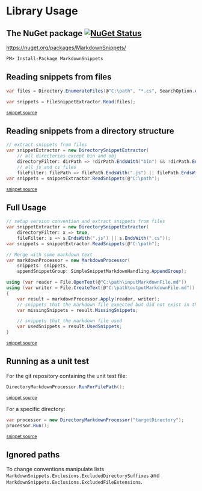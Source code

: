 <!--
This file was generate by MarkdownSnippets.
Source File: /docs/api.source.md
To change this file edit the source file and then re-run the generation using either the dotnet global tool (https://github.com/SimonCropp/MarkdownSnippets#markdownsnippetstool) or using the api (https://github.com/SimonCropp/MarkdownSnippets#running-as-a-unit-test).
-->
# Library Usage


## The NuGet package [![NuGet Status](http://img.shields.io/nuget/v/MarkdownSnippets.svg)](https://www.nuget.org/packages/MarkdownSnippets/)

https://nuget.org/packages/MarkdownSnippets/

    PM> Install-Package MarkdownSnippets


## Reading snippets from files

<!-- snippet: ReadingFilesSimple -->
```cs
var files = Directory.EnumerateFiles(@"C:\path", "*.cs", SearchOption.AllDirectories);

var snippets = FileSnippetExtractor.Read(files);
```
<sup>[snippet source](/src/Tests/Snippets/Usage.cs#L8-L14)</sup>
<!-- endsnippet -->


## Reading snippets from a directory structure

<!-- snippet: ReadingDirectorySimple -->
```cs
// extract snippets from files
var snippetExtractor = new DirectorySnippetExtractor(
    // all directories except bin and obj
    directoryFilter: dirPath => !dirPath.EndsWith("bin") && !dirPath.EndsWith("obj"),
    // all js and cs files
    fileFilter: filePath => filePath.EndsWith(".js") || filePath.EndsWith(".cs"));
var snippets = snippetExtractor.ReadSnippets(@"C:\path");
```
<sup>[snippet source](/src/Tests/Snippets/Usage.cs#L38-L48)</sup>
<!-- endsnippet -->


## Full Usage

<!-- snippet: markdownProcessingSimple -->
```cs
// setup version convention and extract snippets from files
var snippetExtractor = new DirectorySnippetExtractor(
    directoryFilter: x => true,
    fileFilter: s => s.EndsWith(".js") || s.EndsWith(".cs"));
var snippets = snippetExtractor.ReadSnippets(@"C:\path");

// Merge with some markdown text
var markdownProcessor = new MarkdownProcessor(
    snippets: snippets,
    appendSnippetGroup: SimpleSnippetMarkdownHandling.AppendGroup);

using (var reader = File.OpenText(@"C:\path\inputMarkdownFile.md"))
using (var writer = File.CreateText(@"C:\path\outputMarkdownFile.md"))
{
    var result = markdownProcessor.Apply(reader, writer);
    // snippets that the markdown file expected but did not exist in the input snippets
    var missingSnippets = result.MissingSnippets;

    // snippets that the markdown file used
    var usedSnippets = result.UsedSnippets;
}
```
<sup>[snippet source](/src/Tests/Snippets/Usage.cs#L53-L77)</sup>
<!-- endsnippet -->


## Running as a unit test

For the git repository containing the unit test file:

<!-- snippet: RunForFilePath -->
```cs
DirectoryMarkdownProcessor.RunForFilePath();
```
<sup>[snippet source](/src/Tests/Snippets/Usage.cs#L19-L23)</sup>
<!-- endsnippet -->

For a specific directory:

<!-- snippet: DirectoryMarkdownProcessorRun -->
```cs
var processor = new DirectoryMarkdownProcessor("targetDirectory");
processor.Run();
```
<sup>[snippet source](/src/Tests/Snippets/Usage.cs#L28-L33)</sup>
<!-- endsnippet -->


## Ignored paths

To change conventions manipulate lists `MarkdownSnippets.Exclusions.ExcludedDirectorySuffixes` and `MarkdownSnippets.Exclusions.ExcludedFileExtensions`.
